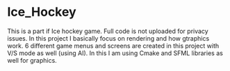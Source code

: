 # Ice_Hockey

This is a part if Ice hockey game. Full code is not uploaded for privacy issues. In this project I basically focus on rendering and how gtraphics work. 6 different game menus and screens are created in this project with V/S mode as well (using AI). In this I am using Cmake and SFML libraries as well for graphics.
